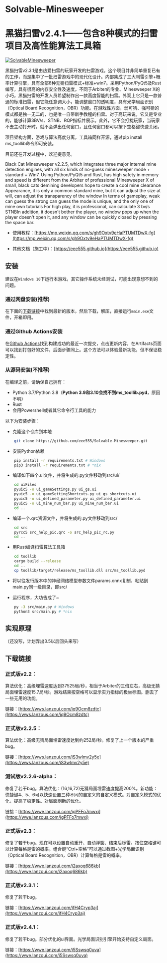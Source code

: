# Solvable-Minesweeper

# 黑猫扫雷v2.4.1——包含8种模式的扫雷项目及高性能算法工具箱

[![SolvableMinesweeper](https://img.shields.io/badge/SolvableMinesweeper-v2.2.5-brightgreen.svg)](https://github.com/eee555/Solvable-Minesweeper)

黑猫扫雷v2.3.1是由热爱扫雷的玩家开发的扫雷游戏。这个项目并非简单重复已有的工作，而是集中了一批扫雷游戏中的现代化设计。内部集成了三大判雷引擎+概率计算引擎，具有全部6种无猜扫雷模式+标准+win7。采用Python/PyQt5及Rust编写，具有很高的内存安全性及速度。不同于Arbiter的专业、Minesweeper X的小巧，黑猫扫雷的开发人员希望制作出一款高度智能的扫雷。外观上它只是一款普通的标准扫雷，但它能任意调大小，能调整窗口的透明度，具有光学局面识别（Optical Board Recognition，OBR）功能。在游戏性方面，弱可猜、强可猜的模式都是独一无二的，也是唯一自带新手教程的扫雷。对于高玩来说，它又是专业的，能够计算3BV/s、STNB、RQP指标并展示。此外，它不会打扰玩家，当玩家不去主动打开时，就不会弹出任何窗口，且任何窗口都可以按下空格键快速关闭。

项目架构方面，游戏与算法高度分离，工具箱同样开源，通过pip install ms_toollib命令即可安装。

目前还在开发过程中，欢迎提意见。

Black Cat Minesweeper v2.2.5, which integrates three major internal mine detection engines, with all six kinds of no-guess minesweeper mode + standard + Win7. Using Python/PyQt5 and Rust, has high safety in memory and speed is different from the Arbiter of professional Minesweeper X of small, black cats demining developers hope to create a cool mine clearance Appearance, it is only a common standard mine, but it can adjust the size at will, can adjust the transparency of the window In terms of gameplay, weak can guess the strong can guess the mode is unique, and the only one of mine own tutorials For high play, it is professional, can calculate 3 bv/s STNBIn addition, it doesn't bother the player, no window pops up when the player doesn't open it, and any window can be quickly closed by pressing the space bar.

+ 使用教程：[https://mp.weixin.qq.com/s/gh9Oxtv9eHaPTUMTDwX-fg](https://mp.weixin.qq.com/s/gh9Oxtv9eHaPTUMTDwX-fg)

+ 其他文档（施工中）：[https://eee555.github.io](https://eee555.github.io)

## 安装
建议在`Windows 10`下运行本游戏，其它操作系统未经测试，可能出现意想不到的问题。

### 通过网盘安装(推荐)
在下面的[下载链接](#下载链接)中找到最新的版本，然后下载，解压，直接运行`main.exe`文件，开箱即用。

### 通过Github Actions安装
在[Github Actions](https://github.com/eee555/Solvable-Minesweeper/actions)找到构建成功的最近一次提交，点击更新内容，在Artifacts页面可以找到打包好的文件，后面步骤同上。这个方法可以体验最新功能，但不保证稳定性。

### 从源码安装(不推荐)
在编译之前，请确保自己拥有：
*   Python 3.7/Python 3.8（**Python 3.9和3.10会找不到ms_toollib.pyd**，原因不明）
*   Rust
*   会用Powershell或者其它命令行工具的能力

以下为安装步骤：
*   克隆这个仓库到本地
```sh
    git clone https://github.com/eee555/Solvable-Minesweeper.git
```

*   安装Python依赖
```sh
    pip install -r requirements.txt # Windows
    pip3 install -r requirements.txt # *nix
```

*   编译如下四个.ui文件，并将生成的.py文件移动到src/ui/
```sh
    cd uiFiles
    pyuic5 -o ui_gameSettings.py ui_gs.ui
    pyuic5 -o ui_gameSettingShortcuts.py ui_gs_shortcuts.ui
    pyuic5 -o ui_defined_parameter.py ui_defined_parameter.ui
    pyuic5 -o ui_mine_num_bar.py ui_mine_num_bar.ui
    cd ..
```

*   编译一个.qrc资源文件，并将生成的.py文件移动到src/
```sh
    cd src
    pyrcc5 src_help_pic.qrc -o src_help_pic_rc.py
    cd ..
```

*   用Rust编译扫雷算法工具箱
```sh
    cd toollib
    cargo build --release
    cd ..
    cp toollib/target/release/ms_toollib.dll src/ms_toollib.pyd
```

*   将以往发行版本中的神经网络模型参数文件params.onnx复制、粘贴到main.py同一级目录，即src/

*   运行程序，大功告成了~
```sh
    py -3 src/main.py # Windows
    python3 src/main.py # *nix
```

## 实现原理

（还没写，计划弄出3.5以后回头来写）

## 下载链接

### 正式版v2.2：

算法优化：高级埋雷速度达到37525局/秒，相当于Arbiter的三倍左右，高级无猜局面埋雷速度15.7局/秒。游戏结束按空格可以显示实力指标的极坐标图。删去了一些无用的功能。

链接：[https://wws.lanzoui.com/iq9Ocm8zdtc](https://wws.lanzous.com/iq9Ocm8zdtc)

### 正式版v2.2.5：

算法优化：高级无猜局面埋雷速度达到约252局/秒。修复了上一个版本的严重bug。

链接：[https://wws.lanzoui.com/iS3wImv2y5e](https://wws.lanzous.com/iS3wImv2y5e)

### 测试版v2.2.6-alpha：

修复了若干bug。算法优化：(16,16,72)无猜局面埋雷速度提高200%。新功能：快捷键4、5、6可以快速设置三种不同的自定义的自定义模式。对自定义模式的优化，提高了稳定性。对局面刷新的优化。

链接：[https://wwe.lanzoui.com/igPFFo7mwxi](https://wwe.lanzous.com/igPFFo7mwxi)

### 正式版v2.3：

修复了若干bug。现在可以设置自动重开、自动弹窗、结束后标雷。按住空格键可以计算每格是雷的概率。组合键“Ctrl+空格”可以通过截图+光学局面识别（Optical Board Recognition，OBR）计算每格是雷的概率。

链接：[https://wwe.lanzoui.com/i2axoq686kb](https://wwe.lanzoui.com/i2axoq686kb)

### 正式版v2.3.1：

修复了若干bug。

链接：[https://wwe.lanzoui.com/ifH4Cryp3aj](https://wwe.lanzoui.com/ifH4Cryp3aj)

### 正式版v2.4.1：

修复了若干bug。部分优化的ui界面。光学局面识别引擎开始支持自定义局面。

链接：[https://wwe.lanzoui.com/i5Sswsq0uva](https://wwe.lanzoui.com/i5Sswsq0uva)
